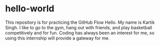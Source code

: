 # hello-world
This repository is for practicing the GitHub Flow
Hello. My name is Kartik Singh. I like to go to the gym, hang out with friends, and play basketball competitively and for fun. Coding has always been an interest for me, so using this internship will provide a gateway for me.
